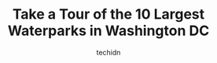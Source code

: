 ---
layout: ampstory
image: https://i0.wp.com/paketmu.com/wp-content/uploads/2023/06/super-awesome-amazing-at-the-st-james-0-in-washington-dc-1686372844.jpeg?resize=640,853
author: techidn
featured: false
description: Explore the diverse Waterpark scene in Washington DC, home to an incredible selection of 10 establishments catering to every taste. Whether youre in search of iconic favorites or undiscover
title: Take a Tour of the 10 Largest Waterparks in Washington DC
cover:
   title: Take a Tour of the 10 Largest Waterparks in Washington DC
   subtitle: RICKPATE
   background: https://paketmu.com/wp-content/uploads/2023/06/super-awesome-amazing-at-the-st-james-0-in-washington-dc-1686372844.jpeg

pages: 
 - layout: thirds
   top: <h1>#1 Six Flags America</h1>
   bottom: "<p>It was great except for the 3 rides that were shut down. Staff was great n respectful. Food was awesome as well. Water slides were the best. N the Harley Quinn was my fav</p>"
   background: https://paketmu.com/wp-content/uploads/2023/06/super-awesome-amazing-at-the-st-james-1-in-washington-dc-1686372845.jpeg
   backgroundblur: true
 - layout: thirds
   top: <h1>#2 Georgetown Waterfront Park</h1>
   bottom: "<p>An incredibly beautiful area to see the Potomac as well as strolling and people watching. We arrived quite early and all the waterfront restaurants were not open yet. The</p>"
   background: https://paketmu.com/wp-content/uploads/2023/06/super-awesome-amazing-at-the-st-james-2-in-washington-dc-1686372845.jpeg
   cta:
      link: https://paketmu.com/take-a-tour-of-the-10-largest-waterparks-in-washington-dc/
      text: Take a Tour of the 10 Largest Waterparks in Washington DC
 - layout: thirds
   top: <h1>#3 The Yards Park</h1>
   bottom: "<p>The area was nicely designed with beautiful bridges, lawn and chairs along the way. Its not too crowded on weekend evening in late April. The night view was pretty ama</p>"
   background: https://paketmu.com/wp-content/uploads/2023/06/super-awesome-amazing-at-the-st-james-3-in-washington-dc-1686372846.jpeg
   cta:
      link: https://paketmu.com/take-a-tour-of-the-10-largest-waterparks-in-washington-dc/
      text: Take a Tour of the 10 Largest Waterparks in Washington DC
 - layout: thirds
   top: <h1>#4 Great Waves Waterpark</h1>
   bottom: "<p>4001 Eisenhower Ave, Alexandria, VA 22304, United States</p>"
   background: https://images.unsplash.com/photo-1615749413727-825b59a857b5?ixlib=rb-4.0.3&ixid=MnwxMjA3fDB8MHxwaG90by1wYWdlfHx8fGVufDB8fHx8&auto=format&fit=crop&w=640&h=853&q=80
   cta:
      link: https://paketmu.com/take-a-tour-of-the-10-largest-waterparks-in-washington-dc/
      text: Take a Tour of the 10 Largest Waterparks in Washington DC
 - layout: thirds
   top: <h1>#5 Cameron Run Regional Park</h1>
   bottom: "<p>4001 Eisenhower Ave, Alexandria, VA 22304, United States</p>"
   background: https://images.unsplash.com/photo-1595364397663-fca4f075d796?ixlib=rb-4.0.3&ixid=MnwxMjA3fDB8MHxwaG90by1wYWdlfHx8fGVufDB8fHx8&auto=format&fit=crop&w=640&h=853&q=80
   cta:
      link: https://paketmu.com/take-a-tour-of-the-10-largest-waterparks-in-washington-dc/
      text: Take a Tour of the 10 Largest Waterparks in Washington DC
 - layout: thirds
   top: <h1>#6 City of Gaithersburg Water Park at Bohrer Park</h1>
   bottom: "<p>512 S Frederick Ave, Gaithersburg, MD 20877, United States</p>"
   background: https://images.unsplash.com/photo-1614648718611-0635f29016cb?ixlib=rb-4.0.3&ixid=MnwxMjA3fDB8MHxwaG90by1wYWdlfHx8fGVufDB8fHx8&auto=format&fit=crop&w=640&h=853&q=80
   cta:
      link: https://paketmu.com/take-a-tour-of-the-10-largest-waterparks-in-washington-dc/
      text: Take a Tour of the 10 Largest Waterparks in Washington DC
 - layout: thirds
   top: <h1>#7 Our Special Harbor Spray Park</h1>
   bottom: "<p>6601 Telegraph Rd, Alexandria, VA 22310, United States</p>"
   background: https://images.unsplash.com/photo-1557672172-298e090bd0f1?ixlib=rb-4.0.3&ixid=MnwxMjA3fDB8MHxwaG90by1wYWdlfHx8fGVufDB8fHx8&auto=format&fit=crop&w=640&h=853&q=80
   cta:
      link: https://paketmu.com/take-a-tour-of-the-10-largest-waterparks-in-washington-dc/
      text: Take a Tour of the 10 Largest Waterparks in Washington DC
 - layout: thirds
   middle: Continue reading...
   background: https://images.unsplash.com/photo-1546497974-b213c9efb599?ixlib=rb-4.0.3&ixid=MnwxMjA3fDB8MHxwaG90by1wYWdlfHx8fGVufDB8fHx8&auto=format&fit=crop&w=640&h=853&q=80
   cta:
      link: https://paketmu.com/take-a-tour-of-the-10-largest-waterparks-in-washington-dc/
      text: Take a Tour of the 10 Largest Waterparks in Washington DC
      
---